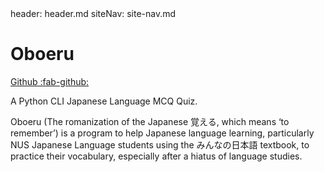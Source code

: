 <frontmatter>
  header: header.md
  siteNav: site-nav.md
</frontmatter>

<br>

# Oboeru
[Github :fab-github:](link)

A Python CLI Japanese Language MCQ Quiz. 

Oboeru (The romanization of the Japanese 覚える, which means ‘to remember’) is a program to help Japanese language learning, particularly NUS Japanese Language students using the みんなの日本語 textbook, to practice their vocabulary, especially after a hiatus of language studies.


